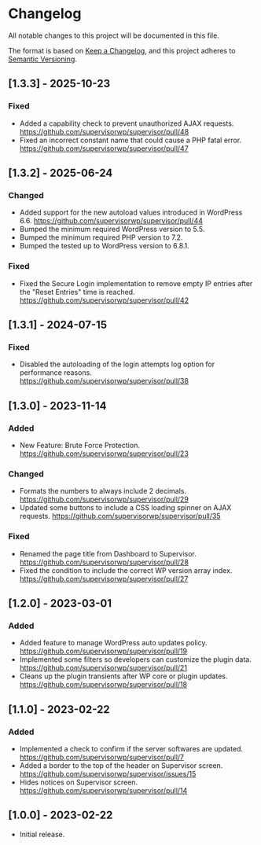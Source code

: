 # Changelog

All notable changes to this project will be documented in this file.

The format is based on [Keep a Changelog](https://keepachangelog.com/en/1.0.0/), and this project adheres to [Semantic Versioning](https://semver.org/spec/v2.0.0.html).

## [1.3.3] - 2025-10-23
### Fixed
- Added a capability check to prevent unauthorized AJAX requests. https://github.com/supervisorwp/supervisor/pull/48
- Fixed an incorrect constant name that could cause a PHP fatal error. https://github.com/supervisorwp/supervisor/pull/47

## [1.3.2] - 2025-06-24
### Changed
- Added support for the new autoload values introduced in WordPress 6.6. https://github.com/supervisorwp/supervisor/pull/44
- Bumped the minimum required WordPress version to 5.5.
- Bumped the minimum required PHP version to 7.2.
- Bumped the tested up to WordPress version to 6.8.1.

### Fixed
- Fixed the Secure Login implementation to remove empty IP entries after the "Reset Entries" time is reached. https://github.com/supervisorwp/supervisor/pull/42

## [1.3.1] - 2024-07-15
### Fixed
- Disabled the autoloading of the login attempts log option for performance reasons. https://github.com/supervisorwp/supervisor/pull/38

## [1.3.0] - 2023-11-14
### Added
- New Feature: Brute Force Protection. https://github.com/supervisorwp/supervisor/pull/23

### Changed
- Formats the numbers to always include 2 decimals. https://github.com/supervisorwp/supervisor/pull/29
- Updated some buttons to include a CSS loading spinner on AJAX requests. https://github.com/supervisorwp/supervisor/pull/35

### Fixed
- Renamed the page title from Dashboard to Supervisor. https://github.com/supervisorwp/supervisor/pull/28
- Fixed the condition to include the correct WP version array index. https://github.com/supervisorwp/supervisor/pull/27

## [1.2.0] - 2023-03-01
### Added
- Added feature to manage WordPress auto updates policy. https://github.com/supervisorwp/supervisor/pull/19
- Implemented some filters so developers can customize the plugin data. https://github.com/supervisorwp/supervisor/pull/21
- Cleans up the plugin transients after WP core or plugin updates. https://github.com/supervisorwp/supervisor/pull/18

## [1.1.0] - 2023-02-22
### Added
- Implemented a check to confirm if the server softwares are updated. https://github.com/supervisorwp/supervisor/pull/7
- Added a border to the top of the header on Supervisor screen. https://github.com/supervisorwp/supervisor/issues/15
- Hides notices on Supervisor screen. https://github.com/supervisorwp/supervisor/pull/14

## [1.0.0] - 2023-02-22
- Initial release.

